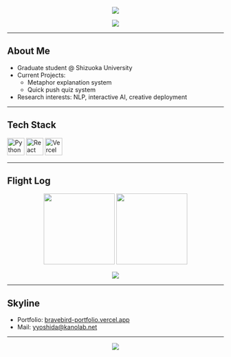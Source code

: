<!-- ===================== バナー ===================== -->
<p align="center">
  <img src="https://capsule-render.vercel.app/api?type=waving&color=0:87CEFA,100:1E90FF&height=160&section=header&text=BraveBird&fontColor=ffffff&fontSize=38&fontAlignY=35"/>
</p>

<!-- ===================== タイピングアニメーション ===================== -->
<p align="center">
  <img src="https://readme-typing-svg.herokuapp.com?size=22&duration=3500&color=1E90FF&center=true&vCenter=true&width=600&lines=Grad+student+%40+Shizuoka+Univ;NLP+%26+ML+Enthusiast;Metaphor+System+%7C+Quiz+System;Flying+High+into+the+Bright+Sky"/>
</p>

---

## About Me
- Graduate student @ Shizuoka University  
- Current Projects:  
  - Metaphor explanation system  
  - Quick push quiz system  
- Research interests: NLP, interactive AI, creative deployment

---

## Tech Stack
<p>
  <img src="https://cdn.jsdelivr.net/gh/devicons/devicon/icons/python/python-original.svg" height="40" alt="Python"/>
  <img src="https://cdn.jsdelivr.net/gh/devicons/devicon/icons/react/react-original.svg" height="40" alt="React"/>
  <img src="https://cdn.jsdelivr.net/gh/devicons/devicon/icons/vercel/vercel-original.svg" height="40" alt="Vercel"/>
</p>

---

## Flight Log
<p align="center">
  <img src="https://github-readme-stats.vercel.app/api?username=bravebird0914&show_icons=true&theme=transparent&hide_border=true&title_color=1E90FF&icon_color=1E90FF" height="165"/>
  <img src="https://github-readme-streak-stats.herokuapp.com/?user=bravebird0914&theme=transparent&hide_border=true&ring=1E90FF&fire=1E90FF&currStreakLabel=1E90FF" height="165"/>
</p>

<p align="center">
  <img src="https://github-readme-activity-graph.vercel.app/graph?username=bravebird0914&bg_color=ffffff&color=1E90FF&line=87CEFA&point=1E90FF&hide_border=true" />
</p>

---

## Skyline
- Portfolio: [bravebird-portfolio.vercel.app](https://bravebird-portfolio.vercel.app/)  
- Mail: yyoshida@kanolab.net  

---

<!-- ===================== フッター ===================== -->
<p align="center">
  <img src="https://capsule-render.vercel.app/api?type=waving&color=0:1E90FF,100:87CEFA&height=120&section=footer&text=Keep%20flying%20BraveBird&fontColor=ffffff&fontSize=20"/>
</p>
